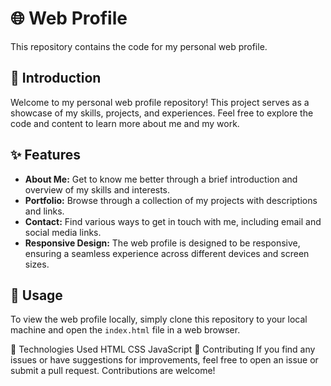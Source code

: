 # 🌐 Web Profile

This repository contains the code for my personal web profile.

## 🚀 Introduction

Welcome to my personal web profile repository! This project serves as a showcase of my skills, projects, and experiences. Feel free to explore the code and content to learn more about me and my work.

## ✨ Features

- **About Me:** Get to know me better through a brief introduction and overview of my skills and interests.
- **Portfolio:** Browse through a collection of my projects with descriptions and links.
- **Contact:** Find various ways to get in touch with me, including email and social media links.
- **Responsive Design:** The web profile is designed to be responsive, ensuring a seamless experience across different devices and screen sizes.

## 📝 Usage
To view the web profile locally, simply clone this repository to your local machine and open the `index.html` file in a web browser.

🔧 Technologies Used
HTML
CSS
JavaScript
🤝 Contributing
If you find any issues or have suggestions for improvements, feel free to open an issue or submit a pull request. Contributions are welcome!
